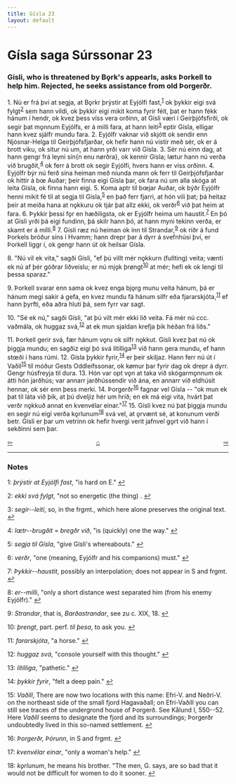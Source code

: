 ```yaml
---
title: Gísla 23
layout: default
---
```


# Gísla saga Súrssonar 23

### Gísli, who is threatened by B&#x1EB;rk's appearls, asks Þorkell to help him. Rejected, he seeks assistance from old Þorgerðr.

1\. Nú er frá því at segja, at B&#x1EB;rkr þrýstir at Eyjólfi fast,<sup id="a1">[1](#myfootnote1)</sup> ok þykkir eigi svá fylgt<sup id="a2">[2](#myfootnote2)</sup> sem hann vildi, ok þykkir eigi mikit koma fyrir féit, þat er hann fékk hánum í hendr, ok kvez þess víss vera orðinn, at Gísli væri í Geirþjófsfirði, ok segir þat m&#x1EB;nnum Eyjólfs, er á milli fara, at hann leiti<sup id="a3">[3](#myfootnote3)</sup> eptir Gísla, elligar hann kvez sjálfr mundu fara. 2. Eyjólfr vaknar við skjótt ok sendir enn Njósnar-Helga til Geirþjófsfjarðar, ok hefir hann nú vistir með sér, ok er á brott viku, ok situr nú um, at hann yrði varr við Gísla. 3. Sér nú einn dag, at hann gengr frá leyni sín{n enu n&oslash;rðra}, ok kennir Gísla; lætur hann nú verða við brugðit,<sup id="a4">[4](#myfootnote4)</sup> ok ferr á brott ok segir Eyjólfi, hvers hann er víss orðinn. 4. Eyjólfr býr nú ferð sína heiman með níunda mann ok ferr til Geirþjófsfjarðar ok hittir á b&oelig; Auðar; þeir finna eigi Gísla þar, ok fara nú um alla skóga at leita Gísla, ok finna hann eigi. 5. Koma aptr til b&oelig;jar Auðar, ok býðr Eyjólfr henni mikit fé til at segja til Gísla,<sup id="a5">[5](#myfootnote5)</sup> en það ferr fjarri, at hón vili þat; þá heitaz þeir at meiða hana at n&#x1EB;kkuru ok tjár þat allz ekki, ok verðr<sup id="a6">[6](#myfootnote6)</sup> við þat heim at fara. 6. Þykkir þessi f&#x1EB;r en hæðiligsta, ok er Eyjólfr heima um haustit.<sup id="a7">[7](#myfootnote7)</sup> En þó at Gísli yrði þá eigi fundinn, þá skilr hann þó, at hann myni tekinn verða, er skamt er á milli.<sup id="a1">[8](#myfootnote8)</sup> 7. Gísli ræz nú heiman ok inn til Strandar,<sup id="a9">[9](#myfootnote9)</sup> ok ríðr á fund Þorkels bróður síns í Hvamm; hann drepr þar á dyrr á svefnhúsi því, er Þorkell liggr í, ok gengr hann út ok heilsar Gísla.

8\. "Nú vil ek vita," sagði Gísli, "ef þú villt mér n&#x1EB;kkurn (fullting) veita; vænti ek nú af þér góðrar liðveislu; er nú mj&#x1EB;k þr&oslash;ngt<sup id="a10">[10](#myfootnote10)</sup> at mér; hefi ek ok lengi til þessa sparaz."

9\. Þorkell svarar enn sama ok kvez enga bj&#x1EB;rg munu veita hánum, þá er hánum megi sakir á gefa, en kvez mundu fá hánum silfr eða fjararskjóta,<sup id="a11">[11](#myfootnote11)</sup> ef hann þyrfti, eða aðra hluti þá, sem fyrr var sagt.

10\. "Sé ek nú," sagði Gísli, "at þú vilt mér ekki lið veita. Fá mér nú ccc. vaðmála, ok huggaz svá,<sup id="a12">[12](#myfootnote12)</sup> at ek mun sjaldan krefja þik héðan frá liðs."

11\. Þorkell gerir svá, fær hánum v&#x1EB;ru ok silfr n&#x1EB;kkut. Gísli kvez þat nú ok þiggja mundu; en sagðiz eigi þó svá lítilliga<sup id="a13">[13](#myfootnote13)</sup> við hann gera mundu, ef hann st&oelig;ði í hans rúmi. 12. Gísla þykkir fyrir,<sup id="a14">[14](#myfootnote14)</sup> er þeir skiljaz. Hann ferr nú út í Vaðil<sup id="a15">[15](#myfootnote15)</sup> til móður Gests Oddleifssonar, ok k&oslash;mur þar fyrir dag ok drepr á dyrr. Gengr húsfreyja til dura. 13. Hón var opt v&#x1EB;n at taka við skógarm&#x1EB;nnum ok átti hón jarðhús; var annarr jarðhússendir við ána, en annarr við eldhúsit hennar, ok sér enn þess merki. 14. Þorgerðr<sup id="a16">[16](#myfootnote16)</sup> fagnar vel Gísla -- "ok mun ek þat til láta við þik, at þú dveljiz hér um hríð; en ek má eigi vita, hvárt þat verðr n&#x1EB;kkuð annat en kvenvélar einar."<sup id="a17">[17](#myfootnote17)</sup> 15. Gísli kvez nú þat þiggja mundu en segir nú eigi verða k&#x1EB;rlunum<sup id="a18">[18](#myfootnote18)</sup> svá vel, at &#x1EB;rvænt sé, at konunum verði betr. Gísli er þar um vetrinn ok hefir hvergi verit jafnvel g&#x1EB;rt við hann í sekðinni sem þar.

<div style="float: left"><a href="http://rcblack.net/Gisla_saga/Gisla_22">⇦</a></div>
<div style="float: right"><a href="http://rcblack.net/Gisla_saga/Gisla_24">⇨</a></div>
<div style="margin: 0 auto; width: 100px;"><a href="http://rcblack.net/Gisla_saga/Gisla_home">&#8962;</a></div>

---

### Notes

<a name="myfootnote1" id="f1">1</a>:
 _þrýstir at Eyjólfi fast_, "is hard on E."
[↩](#a1)

<a name="myfootnote2" id="f2">2</a>:
 _ekki svá fylgt_, "not so energetic (the thing) .
[↩](#a2)

<a name="myfootnote3" id="f3">3</a>:
 _segir--leiti_, so, in the frgmt., which here alone preserves the original text.
[↩](#a3)

<a name="myfootnote4" id="f4">4</a>:
 _l&oelig;tr--brugðit_ = _bregðr við_, "is (quickly) one the way."
[↩](#a4)

<a name="myfootnote5" id="f5">5</a>:
 _segja til Gísla_, "give Gísli's whereabouts."
[↩](#a5)

<a name="myfootnote6" id="f6">6</a>:
 _verðr_, "one (meaning, Eyjólfr and his companions) must."
[↩](#a6)

<a name="myfootnote7" id="f7">7</a>:
 _Þykkir--haustit_, possibly an interpolation; does not appear in S and frgmt.
[↩](#a7)

<a name="myfootnote8" id="f8">8</a>:
 _er--milli_, "only a short distance west separated him (from his enemy Eyjólfr)."
[↩](#a8)

<a name="myfootnote9" id="f9">9</a>:
 _Strandar_, that is, _Barðastrandar_, see zu c. XIX, 18.
[↩](#a9)

<a name="myfootnote10" id="f10">10</a>:
 _þrengt_, part. perf. _til þesa_, to ask you.
[↩](#a10)

<a name="myfootnote11" id="f11">11</a>:
 _fararskjóta_, "a horse."
[↩](#a11)

<a name="myfootnote12" id="f12">12</a>:
 _huggaz svá_, "console yourself with this thought."
[↩](#a12)

<a name="myfootnote13" id="f13">13</a>:
 _lítilliga_, "pathetic."
[↩](#a13)

<a name="myfootnote14" id="f14">14</a>:
 _þykkir fyrir_, "felt a deep pain."
[↩](#a14)

<a name="myfootnote15" id="f15">15</a>:
 _Vaðill_, There are now two locations with this name: Efri-V. and Neðri-V. on the northeast side of the small fjord Hagavaðall; on Efri-Vaðill you can still see traces of the undergrond house of Þorgerð. See Kålund I, 550--52. Here _Vaðill_ seems to designate the fjord and its surroundings; Þorgerðr undoubtedly lived in this so-named settlement.
[↩](#a15)

<a name="myfootnote16" id="f16">16</a>:
 _Þorgerðr, Þórunn_, in S and frgmt.
[↩](#a16)

<a name="myfootnote17" id="f17">17</a>:
 _kvenvélar einar_, "only a woman's help."
[↩](#a17)

<a name="myfootnote18" id="f18">18</a>:
 _k&#x1EB;rlunum_, he means his brother. "The men, G. says, are so bad that it would not be difficult for women to do it sooner.
[↩](#a18)
